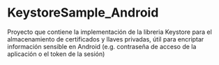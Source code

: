 # KeystoreSample_Android
Proyecto que contiene la implementación de la libreria Keystore para el almacenamiento de certificados y llaves privadas, útil para encriptar información sensible en Android (e.g. contraseña de acceso de la aplicación o el token de la sesión)
